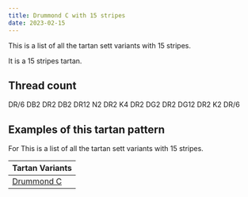```yaml
---
title: Drummond C with 15 stripes
date: 2023-02-15
---
```

This is a list of all the tartan sett variants with 15 stripes.

It is a 15 stripes tartan.


## Thread count
DR/6 DB2 DR2 DB2 DR12 N2 DR2 K4 DR2 DG2 DR2 DG12 DR2 K2 DR/6

## Examples of this tartan pattern
For This is a list of all the tartan sett variants with 15 stripes.

| Tartan Variants |
|---------------|
| [Drummond C](/variants/dr/6/db2/dr2/db2/dr12/n2/dr2/k4/dr2/dg2/dr2/dg12/dr2/k2/dr/6-db000052-dg11450d-draa0000-k000000-naaaaaa/)||
